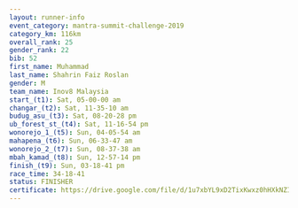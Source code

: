 ```yaml
---
layout: runner-info 
event_category: mantra-summit-challenge-2019 
category_km: 116km 
overall_rank: 25
gender_rank: 22
bib: 52
first_name: Muhammad
last_name: Shahrin Faiz Roslan
gender: M
team_name: Inov8 Malaysia
start_(t1): Sat, 05-00-00 am
changar_(t2): Sat, 11-35-10 am
budug_asu_(t3): Sat, 08-20-28 pm
ub_forest_st_(t4): Sat, 11-16-54 pm
wonorejo_1_(t5): Sun, 04-05-54 am
mahapena_(t6): Sun, 06-33-47 am
wonorejo_2_(t7): Sun, 08-37-38 am
mbah_kamad_(t8): Sun, 12-57-14 pm
finish_(t9): Sun, 03-18-41 pm
race_time: 34-18-41
status: FINISHER
certificate: https://drive.google.com/file/d/1u7xbYL9xD2TixKwxz0hHXkNZIb1jNsIL/view?usp=sharing
---
```

